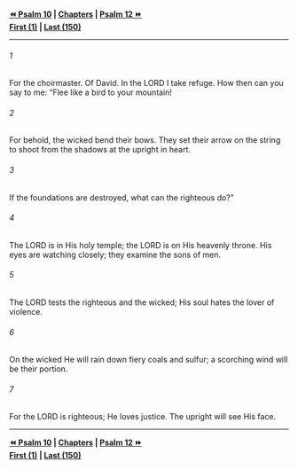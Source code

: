   
**[⏪ Psalm 10](./Psalm%2010.md) | [Chapters](./_index.md) | [Psalm 12 ⏩](./Psalm%2012.md)**  
**[First (1)](./Psalm%201.md) | [Last (150)](./Psalm%20150.md)**  
  
---  
  
###### 1  
For the choirmaster. Of David. In the LORD I take refuge. How then can you say to me: “Flee like a bird to your mountain!  
  
###### 2  
For behold, the wicked bend their bows. They set their arrow on the string to shoot from the shadows at the upright in heart.  
  
###### 3  
If the foundations are destroyed, what can the righteous do?”  
  
###### 4  
The LORD is in His holy temple; the LORD is on His heavenly throne. His eyes are watching closely; they examine the sons of men.  
  
###### 5  
The LORD tests the righteous and the wicked; His soul hates the lover of violence.  
  
###### 6  
On the wicked He will rain down fiery coals and sulfur; a scorching wind will be their portion.  
  
###### 7  
For the LORD is righteous; He loves justice. The upright will see His face.  
  
  
---  
  
**[⏪ Psalm 10](./Psalm%2010.md) | [Chapters](./_index.md) | [Psalm 12 ⏩](./Psalm%2012.md)**  
**[First (1)](./Psalm%201.md) | [Last (150)](./Psalm%20150.md)**  
  

